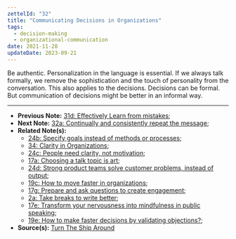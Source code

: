 ```yaml
---
zettelId: "32"
title: "Communicating Decisions in Organizations"
tags:
  - decision-making
  - organizational-communication
date: 2021-11-28
updateDate: 2023-09-21
---
```


Be authentic. Personalization in the language is essential. If we always talk formally, we remove the sophistication and the touch of personality from the conversation. This also applies to the decisions. Decisions can be formal. But communication of decisions might be better in an informal way.

---

- **Previous Note:** [31d: Effectively Learn from mistakes](/notes/31d/);
- **Next Note:** [32a: Continually and consistently repeat the message](/notes/32a/);
- **Related Note(s):**
  - [24b: Specify goals instead of methods or processes](/notes/24b/);
  - [34: Clarity in Organizations](/notes/34/);
  - [24c: People need clarity, not motivation](/notes/24c/);
  - [17a: Choosing a talk topic is art](/notes/17a/);
  - [24d: Strong product teams solve customer problems, instead of output](/notes/24d/);
  - [19c: How to move faster in organizations](/notes/19c/);
  - [17g: Prepare and ask questions to create engagement](/notes/17g/);
  - [2a: Take breaks to write better](/notes/2a/);
  - [17e: Transform your nervousness into mindfulness in public speaking](/notes/17e/);
  - [19e: How to make faster decisions by validating objections?](/notes/19e/);
- **Source(s):** [Turn The Ship Around](/books/turn-the-shiparound-summary-book-chapter-notes/)
